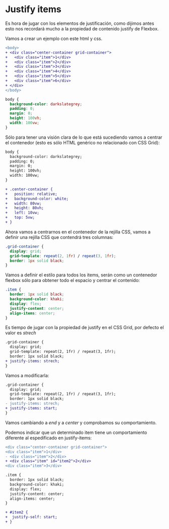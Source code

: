 # Justify items

Es hora de jugar con los elementos de justificación, como dijimos antes esto nos recordará mucho a la propiedad de contenido justify de Flexbox.

Vamos a crear un ejemplo con este html y css.

```diff
<body>
+ <div class="center-container grid-container">
+   <div class="item">1</div>
+   <div class="item">2</div>
+   <div class="item">3</div>
+   <div class="item">4</div>
+   <div class="item">5</div>
+   <div class="item">6</div>
+ </div>
</body>
```

```css
body {
  background-color: darkslategrey;
  padding: 0;
  margin: 0;
  height: 100vh;
  width: 100vw;
}
```

Sólo para tener una visión clara de lo que está sucediendo vamos a centrar el contenedor (esto es sólo HTML genérico no relacionado con CSS Grid):

```diff
body {
  background-color: darkslategrey;
  padding: 0;
  margin: 0;
  height: 100vh;
  width: 100vw;
}

+ .center-container {
+   position: relative;
+   background-color: white;
+   width: 80vw;
+   height: 80vh;
+   left: 10vw;
+   top: 5vw;
+ }
```

Ahora vamos a centrarnos en el contenedor de la rejilla CSS, vamos a definir una rejilla CSS que contendrá tres columnas:

```css
.grid-container {
  display: grid;
  grid-template: repeat(2, 1fr) / repeat(3, 1fr);
  border: 1px solid black;
}
```

Vamos a definir el estilo para todos los items, serán como un contenedor flexbox sólo para obtener todo el espacio y centrar el contenido:

```css
.item {
  border: 1px solid black;
  background-color: khaki;
  display: flex;
  justify-content: center;
  align-items: center;
}
```

Es tiempo de jugar con la propiedad de justify en el CSS Grid, por defecto el valor es _strech_

```diff
.grid-container {
  display: grid;
  grid-template: repeat(2, 1fr) / repeat(3, 1fr);
  border: 1px solid black;
+ justify-items: strech;
}
```

Vamos a modificarla:

```diff
.grid-container {
  display: grid;
  grid-template: repeat(2, 1fr) / repeat(3, 1fr);
  border: 1px solid black;
- justify-items: strech;
+ justify-items: start;
}
```

Vamos cambiando a _end_ y a _center_ y comprobamos su comportamiento.

Podemos indicar que un determinado item tiene un comportamiento diferente al espedificado en justify-items:

```diff
<div class="center-container grid-container">
<div class="item">1</div>
- <div class="item">2</div>
+ <div class="item" id="item2">2</div>
<div class="item">3</div>
```

```diff
.item {
  border: 1px solid black;
  background-color: khaki;
  display: flex;
  justify-content: center;
  align-items: center;
}

+ #item2 {
+  justify-self: start;
+ }
```
